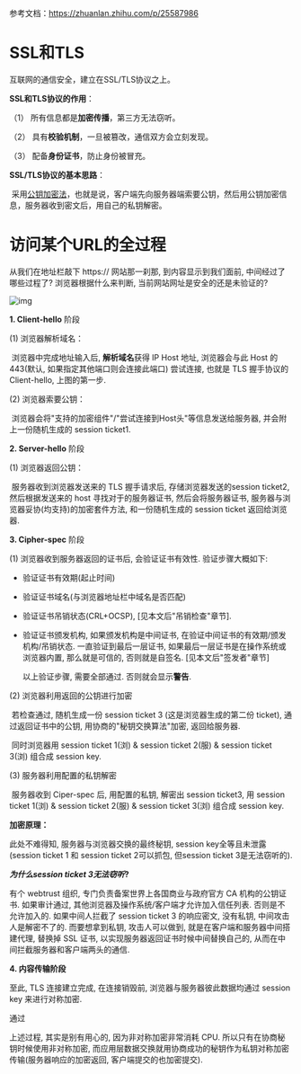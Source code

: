 参考文档：https://zhuanlan.zhihu.com/p/25587986

# SSL和TLS

互联网的通信安全，建立在SSL/TLS协议之上。

**SSL和TLS协议的作用**：

（1） 所有信息都是**加密传播**，第三方无法窃听。

（2） 具有**校验机制**，一旦被篡改，通信双方会立刻发现。

（3） 配备**身份证书**，防止身份被冒充。

**SSL/TLS协议的基本思路**：

​	采用[公钥加密法](http://en.wikipedia.org/wiki/Public-key_cryptography)，也就是说，客户端先向服务器端索要公钥，然后用公钥加密信息，服务器收到密文后，用自己的私钥解密。

# 访问某个URL的全过程

从我们在地址栏敲下 https:// 网站那一刹那, 到内容显示到我们面前, 中间经过了哪些过程了? 浏览器根据什么来判断, 当前网站网址是安全的还是未验证的? 

![img](https://pic3.zhimg.com/80/v2-9f717c2d57cc29e7f473a500e01f9f6e_hd.jpg)

**1. Client-hello** 阶段

(1) 浏览器解析域名：

​		浏览器中完成地址输入后, **解析域名**获得 IP Host 地址, 浏览器会与此 Host 的443(默认, 如果指定其他端口则会连接此端口) 尝试连接, 也就是 TLS 握手协议的 Client-hello, 上图的第一步.

(2) 浏览器索要公钥：

​		浏览器会将"支持的加密组件"/"尝试连接到Host头"等信息发送给服务器, 并会附上一份随机生成的 session ticket1.

**2. Server-hello** 阶段

(1) 浏览器返回公钥：

​		服务器收到浏览器发送来的 TLS 握手请求后, 存储浏览器发送的session ticket2, 然后根据发送来的 host 寻找对于的服务器证书, 然后会将服务器证书, 服务器与浏览器妥协(均支持)的加密套件方法, 和一份随机生成的 session ticket 返回给浏览器.

**3. Cipher-spec** 阶段

(1) 浏览器收到服务器返回的证书后, 会验证证书有效性. 验证步骤大概如下:

- 验证证书有效期(起止时间)
- 验证证书域名(与浏览器地址栏中域名是否匹配)
- 验证证书吊销状态(CRL+OCSP), [见本文后"吊销检查"章节].
- 验证证书颁发机构, 如果颁发机构是中间证书, 在验证中间证书的有效期/颁发机构/吊销状态. 一直验证到最后一层证书, 如果最后一层证书是在操作系统或浏览器内置, 那么就是可信的, 否则就是自签名. [见本文后"签发者"章节]

  以上验证步骤, 需要全部通过. 否则就会显示**警告**.

(2) 浏览器利用返回的公钥进行加密

​		若检查通过, 随机生成一份 session ticket 3 (这是浏览器生成的第二份 ticket), 通过返回证书中的公钥, 用协商的"秘钥交换算法"加密, 返回给服务器.

​		同时浏览器用 session ticket 1(浏) & session ticket 2(服) & session ticket 3(浏) 组合成 session key.

(3) 服务器利用配置的私钥解密

​		服务器收到 Ciper-spec 后, 用配置的私钥, 解密出 session ticket3, 用 session ticket 1(浏) & session ticket 2(服) & session ticket 3(浏) 组合成 session key.



**加密原理：**

此处不难得知, 服务器与浏览器交换的最终秘钥, session key全等且未泄露(session ticket 1 和 session ticket 2可以抓包, 但session ticket 3是无法窃听的).

***为什么session ticket 3无法窃听*?**

有个 webtrust 组织, 专门负责备案世界上各国商业与政府官方 CA 机构的公钥证书. 如果审计通过, 其他浏览器及操作系统/客户端才允许加入信任列表. 否则是不允许加入的. 如果中间人拦截了 session ticket 3 的响应密文, 没有私钥, 中间攻击人是解密不了的. 而要想拿到私钥, 攻击人可以做到, 就是在客户端和服务器中间搭建代理, 替换掉 SSL 证书, 以实现服务器返回证书时候中间替换自己的, 从而在中间拦截服务器和客户端两头的通信.



**4. 内容传输阶段**

至此, TLS 连接建立完成, 在连接销毁前, 浏览器与服务器彼此数据均通过 session key 来进行对称加密.

通过

上述过程, 其实是别有用心的, 因为非对称加密非常消耗 CPU. 所以只有在协商秘钥时候使用非对称加密, 而应用层数据交换就用协商成功的秘钥作为私钥对称加密传输(服务器响应的加密返回, 客户端提交的也加密提交).